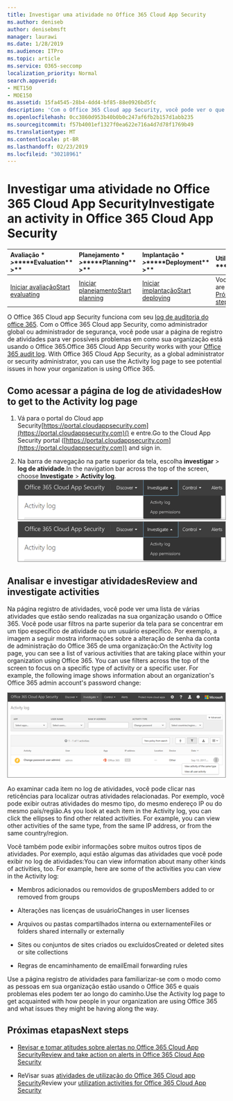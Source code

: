 ```yaml
---
title: Investigar uma atividade no Office 365 Cloud App Security
ms.author: deniseb
author: denisebmsft
manager: laurawi
ms.date: 1/28/2019
ms.audience: ITPro
ms.topic: article
ms.service: O365-seccomp
localization_priority: Normal
search.appverid:
- MET150
- MOE150
ms.assetid: 15fa4545-28b4-4dd4-bf85-88e0926bd5fc
description: 'Com o Office 365 Cloud app Security, você pode ver o que está acontecendo no seu ambiente do Office 365 examinando e investigando atividades e contas. '
ms.openlocfilehash: 0cc3860d953b40b0b0c247af6fb2b157d1abb235
ms.sourcegitcommit: f57b4001ef1327f0ea622e716a4d7d78f1769b49
ms.translationtype: MT
ms.contentlocale: pt-BR
ms.lasthandoff: 02/23/2019
ms.locfileid: "30218961"
---
```

# <a name="investigate-an-activity-in-office-365-cloud-app-security"></a><span data-ttu-id="1f75b-103">Investigar uma atividade no Office 365 Cloud App Security</span><span class="sxs-lookup"><span data-stu-id="1f75b-103">Investigate an activity in Office 365 Cloud App Security</span></span>
  
|<span data-ttu-id="1f75b-104">Avaliação \* *\>*\*</span><span class="sxs-lookup"><span data-stu-id="1f75b-104">\*\*\*\*Evaluation\*\* \>\*\*</span></span>|<span data-ttu-id="1f75b-105">Planejamento \* *\>*\*</span><span class="sxs-lookup"><span data-stu-id="1f75b-105">\*\*\*\*Planning\*\* \>\*\*</span></span>|<span data-ttu-id="1f75b-106">Implantação \* *\>*\*</span><span class="sxs-lookup"><span data-stu-id="1f75b-106">\*\*\*\*Deployment\*\* \>\*\*</span></span>|<span data-ttu-id="1f75b-107">Utilização \* \* \*</span><span class="sxs-lookup"><span data-stu-id="1f75b-107">\*\*\*\*Utilization\*\*\*\*</span></span>|
|:-----|:-----|:-----|:-----|
|[<span data-ttu-id="1f75b-108">Iniciar avaliação</span><span class="sxs-lookup"><span data-stu-id="1f75b-108">Start evaluating</span></span>](office-365-cas-overview.md) <br/> |[<span data-ttu-id="1f75b-109">Iniciar planejamento</span><span class="sxs-lookup"><span data-stu-id="1f75b-109">Start planning</span></span>](get-ready-for-office-365-cas.md) <br/> |[<span data-ttu-id="1f75b-110">Iniciar implantação</span><span class="sxs-lookup"><span data-stu-id="1f75b-110">Start deploying</span></span>](turn-on-office-365-cas.md) <br/> |<span data-ttu-id="1f75b-111">Você está aqui!</span><span class="sxs-lookup"><span data-stu-id="1f75b-111">You are here!</span></span>  <br/> [<span data-ttu-id="1f75b-112">Próximas etapas</span><span class="sxs-lookup"><span data-stu-id="1f75b-112">Next steps</span></span>](#next-steps) <br/> |
   
<span data-ttu-id="1f75b-p101">O Office 365 Cloud app Security funciona com seu [log de auditoria do office 365](detailed-properties-in-the-office-365-audit-log.md). Com o Office 365 Cloud app Security, como administrador global ou administrador de segurança, você pode usar a página de registro de atividades para ver possíveis problemas em como sua organização está usando o Office 365.</span><span class="sxs-lookup"><span data-stu-id="1f75b-p101">Office 365 Cloud App Security works with your [Office 365 audit log](detailed-properties-in-the-office-365-audit-log.md). With Office 365 Cloud App Security, as a global administrator or security administrator, you can use the Activity log page to see potential issues in how your organization is using Office 365.</span></span>
  
## <a name="how-to-get-to-the-activity-log-page"></a><span data-ttu-id="1f75b-115">Como acessar a página de log de atividades</span><span class="sxs-lookup"><span data-stu-id="1f75b-115">How to get to the Activity log page</span></span>

1. <span data-ttu-id="1f75b-116">Vá para o portal do Cloud app Security[https://portal.cloudappsecurity.com](https://portal.cloudappsecurity.com)() e entre.</span><span class="sxs-lookup"><span data-stu-id="1f75b-116">Go to the Cloud App Security portal ([https://portal.cloudappsecurity.com](https://portal.cloudappsecurity.com)) and sign in.</span></span>
  
2. <span data-ttu-id="1f75b-117">Na barra de navegação na parte superior da tela, escolha **investigar** \> **log de atividade**.</span><span class="sxs-lookup"><span data-stu-id="1f75b-117">In the navigation bar across the top of the screen, choose **Investigate** \> **Activity log**.</span></span><br/><span data-ttu-id="1f75b-118">![No portal do O365 CAS, escolha investigar.](media/8c7b87c9-71a6-4952-adb2-185e941ffe9a.png)</span><span class="sxs-lookup"><span data-stu-id="1f75b-118">![In the O365 CAS portal, choose Investigate.](media/8c7b87c9-71a6-4952-adb2-185e941ffe9a.png)</span></span>
  
## <a name="review-and-investigate-activities"></a><span data-ttu-id="1f75b-119">Analisar e investigar atividades</span><span class="sxs-lookup"><span data-stu-id="1f75b-119">Review and investigate activities</span></span>

<span data-ttu-id="1f75b-p102">Na página registro de atividades, você pode ver uma lista de várias atividades que estão sendo realizadas na sua organização usando o Office 365. Você pode usar filtros na parte superior da tela para se concentrar em um tipo específico de atividade ou um usuário específico. Por exemplo, a imagem a seguir mostra informações sobre a alteração de senha da conta de administração do Office 365 de uma organização:</span><span class="sxs-lookup"><span data-stu-id="1f75b-p102">On the Activity log page, you can see a list of various activities that are taking place within your organization using Office 365. You can use filters across the top of the screen to focus on a specific type of activity or a specific user. For example, the following image shows information about an organization's Office 365 admin account's password change:</span></span>
  
![No Office 365 Cloud app Security, escolha investigar \> log de atividade.](media/5d54600c-59cd-4f33-b4f0-29b75c37baae.png)
  
<span data-ttu-id="1f75b-p103">Ao examinar cada item no log de atividades, você pode clicar nas reticências para localizar outras atividades relacionadas. Por exemplo, você pode exibir outras atividades do mesmo tipo, do mesmo endereço IP ou do mesmo país/região.</span><span class="sxs-lookup"><span data-stu-id="1f75b-p103">As you look at each item in the Activity log, you can click the ellipses to find other related activities. For example, you can view other activities of the same type, from the same IP address, or from the same country/region.</span></span>
  
<span data-ttu-id="1f75b-p104">Você também pode exibir informações sobre muitos outros tipos de atividades. Por exemplo, aqui estão algumas das atividades que você pode exibir no log de atividades:</span><span class="sxs-lookup"><span data-stu-id="1f75b-p104">You can view information about many other kinds of activities, too. For example, here are some of the activities you can view in the Activity log:</span></span>
  
- <span data-ttu-id="1f75b-128">Membros adicionados ou removidos de grupos</span><span class="sxs-lookup"><span data-stu-id="1f75b-128">Members added to or removed from groups</span></span>
    
- <span data-ttu-id="1f75b-129">Alterações nas licenças de usuário</span><span class="sxs-lookup"><span data-stu-id="1f75b-129">Changes in user licenses</span></span>
    
- <span data-ttu-id="1f75b-130">Arquivos ou pastas compartilhados interna ou externamente</span><span class="sxs-lookup"><span data-stu-id="1f75b-130">Files or folders shared internally or externally</span></span>
    
- <span data-ttu-id="1f75b-131">Sites ou conjuntos de sites criados ou excluídos</span><span class="sxs-lookup"><span data-stu-id="1f75b-131">Created or deleted sites or site collections</span></span>
    
- <span data-ttu-id="1f75b-132">Regras de encaminhamento de email</span><span class="sxs-lookup"><span data-stu-id="1f75b-132">Email forwarding rules</span></span>
    
<span data-ttu-id="1f75b-133">Use a página registro de atividades para familiarizar-se com o modo como as pessoas em sua organização estão usando o Office 365 e quais problemas eles podem ter ao longo do caminho.</span><span class="sxs-lookup"><span data-stu-id="1f75b-133">Use the Activity log page to get acquainted with how people in your organization are using Office 365 and what issues they might be having along the way.</span></span>
  
## <a name="next-steps"></a><span data-ttu-id="1f75b-134">Próximas etapas</span><span class="sxs-lookup"><span data-stu-id="1f75b-134">Next steps</span></span>

- [<span data-ttu-id="1f75b-135">Revisar e tomar atitudes sobre alertas no Office 365 Cloud App Security</span><span class="sxs-lookup"><span data-stu-id="1f75b-135">Review and take action on alerts in Office 365 Cloud App Security</span></span>](review-office-365-cas-alerts.md)
    
- <span data-ttu-id="1f75b-136">ReVisar suas [atividades de utilização do Office 365 Cloud app Security](utilization-activities-for-ocas.md)</span><span class="sxs-lookup"><span data-stu-id="1f75b-136">Review your [utilization activities for Office 365 Cloud App Security](utilization-activities-for-ocas.md)</span></span>
    


